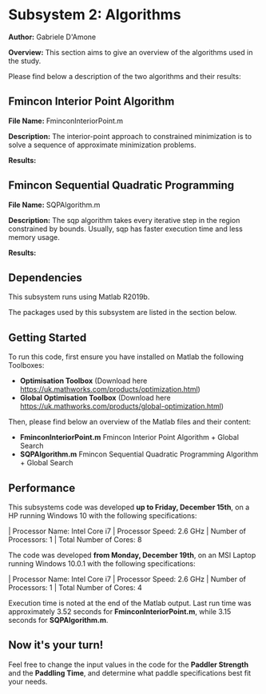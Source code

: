 # Subsystem 2: Algorithms

**Author:** Gabriele D'Amone

**Overview:** This section aims to give an overview of the algorithms used in the study. 

Please find below a description of the two algorithms and their results:

## Fmincon Interior Point Algorithm

**File Name:** FminconInteriorPoint.m

**Description:** The interior-point approach to constrained minimization is to solve a sequence of approximate minimization problems.

**Results:** 

## Fmincon Sequential Quadratic Programming

**File Name:** SQPAlgorithm.m

**Description:** The sqp algorithm takes every iterative step in the region constrained by bounds. Usually, sqp has faster execution time and less memory usage.

**Results:**


## Dependencies

This subsystem runs using Matlab R2019b.

The packages used by this subsystem are listed in the section below.

## Getting Started

To run this code, first ensure you have installed on Matlab the following Toolboxes:

- **Optimisation Toolbox** (Download here https://uk.mathworks.com/products/optimization.html)
- **Global Optimisation Toolbox** (Download here https://uk.mathworks.com/products/global-optimization.html)

Then, please find below an overview of the Matlab files and their content:

- **FminconInteriorPoint.m** Fmincon Interior Point Algorithm + Global Search 
- **SQPAlgorithm.m** Fmincon Sequential Quadratic Programming Algorithm + Global Search


## Performance

This subsystems code was developed **up to Friday, December 15th**, on a HP running Windows 10 with the following specifications:

| Processor Name: Intel Core i7 | Processor Speed: 2.6 GHz | Number of Processors: 1 | Total Number of Cores: 8

The code was developed **from Monday, December 19th**, on an MSI Laptop running Windows 10.0.1 with the following specifications:

| Processor Name: Intel Core i7 | Processor Speed: 2.6 GHz | Number of Processors: 1 | Total Number of Cores: 4

Execution time is noted at the end of the Matlab output. Last run time was approximately 3.52 seconds for **FminconInteriorPoint.m**, while 3.15 seconds for **SQPAlgorithm.m**.

## Now it's your turn!

Feel free to change the input values in the code for the **Paddler Strength** and the **Paddling Time**, and determine what paddle specifications best fit your needs. 

